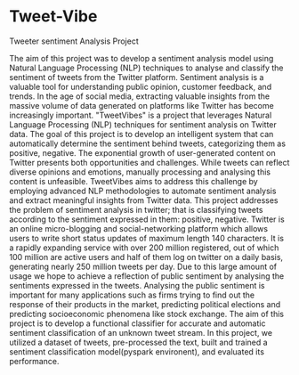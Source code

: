 # Tweet-Vibe
Tweeter sentiment Analysis Project

The aim of this project was to develop a sentiment analysis model using Natural Language Processing (NLP) techniques to analyse and classify the sentiment of tweets from the Twitter platform. Sentiment analysis is a valuable tool for understanding public opinion, customer feedback, and trends.
In the age of social media, extracting valuable insights from the massive volume of data generated on platforms like Twitter has become increasingly important. "TweetVibes" is a project that leverages Natural Language Processing (NLP) techniques for sentiment analysis on Twitter data. The goal of this project is to develop an intelligent system that can automatically determine the sentiment behind tweets, categorizing them as positive, negative.
The exponential growth of user-generated content on Twitter presents both opportunities and challenges. While tweets can reflect diverse opinions and emotions, manually processing and analysing this content is unfeasible. TweetVibes aims to address this challenge by employing advanced NLP methodologies to automate sentiment analysis and extract meaningful insights from Twitter data.
This project addresses the problem of sentiment analysis in twitter; that is classifying tweets according to the sentiment expressed in them: positive, negative. Twitter is an online micro-blogging and social-networking platform which allows users to write short status updates of maximum length 140 characters. It is a rapidly expanding service with over 200 million registered, out of which 100 million are active users and half of them log on twitter on a daily basis, generating nearly 250 million tweets per day. Due to this large amount of usage we hope to achieve a reflection of public sentiment by analysing the sentiments expressed in the tweets.
 Analysing the public sentiment is important for many applications such as firms trying to find out the response of their products in the market, predicting political elections and predicting socioeconomic phenomena like stock exchange.
The aim of this project is to develop a functional classifier for accurate and automatic sentiment classification of an unknown tweet stream.
In this project, we utilized a dataset of tweets, pre-processed the text, built and trained a sentiment classification model(pyspark environent), and evaluated its performance.

